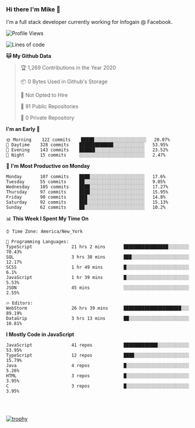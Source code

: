 ### Hi there I'm Mike 👋
I'm a full stack developer currently working for Infogain @ Facebook.

<!--START_SECTION:waka-->
![Profile Views](http://img.shields.io/badge/Profile%20Views-4-blue)

![Lines of code](https://img.shields.io/badge/From%20Hello%20World%20I%27ve%20Written-8.6%20million%20lines%20of%20code-blue)

**🐱 My Github Data** 

> 🏆 1,269 Contributions in the Year 2020
 > 
> 📦 0 Bytes Used in Github's Storage 
 > 
> 🚫 Not Opted to Hire
 > 
> 📜 91 Public Repositories
 > 
> 🔑 0 Private Repository 
 > 
**I'm an Early 🐤** 

```text
🌞 Morning    122 commits    █████░░░░░░░░░░░░░░░░░░░░   20.07% 
🌆 Daytime    328 commits    █████████████░░░░░░░░░░░░   53.95% 
🌃 Evening    143 commits    ██████░░░░░░░░░░░░░░░░░░░   23.52% 
🌙 Night      15 commits     ░░░░░░░░░░░░░░░░░░░░░░░░░   2.47%

```
📅 **I'm Most Productive on Monday** 

```text
Monday       107 commits    ████░░░░░░░░░░░░░░░░░░░░░   17.6% 
Tuesday      55 commits     ██░░░░░░░░░░░░░░░░░░░░░░░   9.05% 
Wednesday    105 commits    ████░░░░░░░░░░░░░░░░░░░░░   17.27% 
Thursday     97 commits     ████░░░░░░░░░░░░░░░░░░░░░   15.95% 
Friday       90 commits     ███░░░░░░░░░░░░░░░░░░░░░░   14.8% 
Saturday     92 commits     ███░░░░░░░░░░░░░░░░░░░░░░   15.13% 
Sunday       62 commits     ██░░░░░░░░░░░░░░░░░░░░░░░   10.2%

```


📊 **This Week I Spent My Time On** 

```text
⌚︎ Time Zone: America/New_York

💬 Programming Languages: 
TypeScript               21 hrs 2 mins       █████████████████░░░░░░░░   70.43% 
SQL                      3 hrs 38 mins       ███░░░░░░░░░░░░░░░░░░░░░░   12.17% 
SCSS                     1 hr 49 mins        █░░░░░░░░░░░░░░░░░░░░░░░░   6.1% 
JavaScript               1 hr 39 mins        █░░░░░░░░░░░░░░░░░░░░░░░░   5.53% 
JSON                     45 mins             ░░░░░░░░░░░░░░░░░░░░░░░░░   2.55%

🔥 Editors: 
WebStorm                 26 hrs 39 mins      ██████████████████████░░░   89.19% 
DataGrip                 3 hrs 13 mins       ██░░░░░░░░░░░░░░░░░░░░░░░   10.81%

```

**I Mostly Code in JavaScript** 

```text
JavaScript               41 repos            █████████████░░░░░░░░░░░░   53.95% 
TypeScript               12 repos            ████░░░░░░░░░░░░░░░░░░░░░   15.79% 
Java                     4 repos             █░░░░░░░░░░░░░░░░░░░░░░░░   5.26% 
HTML                     3 repos             █░░░░░░░░░░░░░░░░░░░░░░░░   3.95% 
C                        3 repos             █░░░░░░░░░░░░░░░░░░░░░░░░   3.95%

```



<!--END_SECTION:waka-->

##### &nbsp;
[![trophy](https://github-profile-trophy.vercel.app/?username=uptonm&theme=dracula)](https://github.com/ryo-ma/github-profile-trophy)
